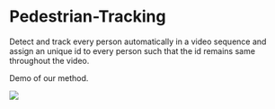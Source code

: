 # Pedestrian-Tracking
Detect and track every person automatically in a video sequence and assign an unique id to every person such that the id remains same throughout the video.

Demo of our method.

![](https://media.giphy.com/media/Xc9ldhhZfX5HRowyvI/giphy.gif)

